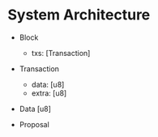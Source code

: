 # System Architecture

- Block<Tx>
    - txs: [Transaction]
- Transaction<Data>
    - data: [u8]
    - extra: [u8]
- Data
    [u8]

- Proposal